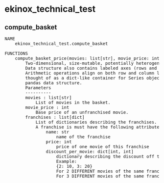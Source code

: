 # ekinox_technical_test

## compute_basket
<pre>
NAME
    ekinox_technical_test.compute_basket

FUNCTIONS  
    compute_basket_price(movies: list[str], movie_price: int, franchises: list[dict]) -> int  
        Two-dimensional, size-mutable, potentially heterogeneous tabular data.  
        Data structure also contains labeled axes (rows and columns).  
        Arithmetic operations align on both row and column labels. Can be  
        thought of as a dict-like container for Series objects. The primary  
        pandas data structure.  
        Parameters  
        ----------  
        movies : list[str]  
            List of movies in the basket.  
        movie_price : int  
            Base price of an unfranchised movie.  
        franchises : list[dict]  
            List of dictionaries describing the franchises.  
            A franchise is must have the following attributes:  
                name: str  
                    name of the franchise  
                price: int  
                    price of one movie of this franchise  
                discount_per_movie: dict[int, int]  
                    dictionary describing the discount off the basket based on the number of UNIQUE franchised movies  
                    Example:  
                    {2: 10, 3: 20}  
                    For 2 DIFFERENT movies of the same franchise, 10% discount is applied on the basket  
                    For 3 DIFFERENT movies of the same franchise, 20% discount is applied on the basket  
</pre>